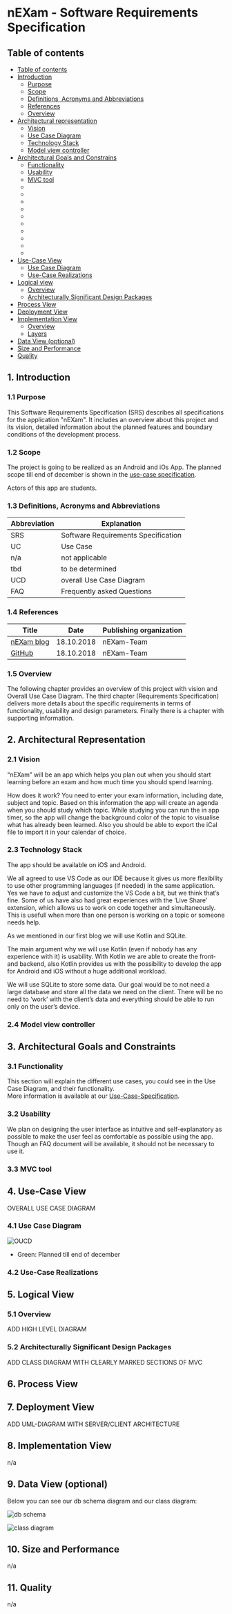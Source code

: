 # nEXam - Software Requirements Specification 

## Table of contents
- [Table of contents](#table-of-contents)
- [Introduction](#1-introduction)
    - [Purpose](#11-purpose)
    - [Scope](#12-scope)
    - [Definitions, Acronyms and Abbreviations](#13-definitions-acronyms-and-abbreviations)
    - [References](#14-references)
    - [Overview](#15-overview)
- [Architectural representation](#2-architectural-representation)
    - [Vision](#21-vision)
    - [Use Case Diagram](#22-use-case-diagram)
	- [Technology Stack](#23-technology-stack)
	- [Model view controller](#24-model_view_controller)
- [Architectural Goals and Constrains](#3-architectural-goals-and-constraints)
    - [Functionality](#31-functionality)
    - [Usability](#32-usability)
    - [MVC tool](#33-mvc-tool)
    - <!--[Reliability](#33-reliability)-->
    - <!--[Performance](#34-performance)-->
    - <!--[Supportability](#35-supportability)-->
    - <!--[Design Constraints](#36-design-constraints)-->
    - <!--[Online User Documentation and Help System Requirements](#37-on-line-user-documentation-and-help-system-requirements)-->
    - <!--[Purchased Components](#purchased-components)-->
    - <!--[Interfaces](#39-interfaces)-->
    - <!--[Licensing Requirements](#310-licensing-requirements)-->
    - <!--[Legal, Copyright And Other Notices](#311-legal-copyright-and-other-notices)-->
    - <!--[Applicable Standards](#312-applicable-standards)-->
- [Use-Case View](#4-use-case-view)
    - [Use Case Diagram](#41-use-case-diagram)
    - [Use-Case Realizations](#42-use-case-realizations)
- [Logical view](#5-logical-view)
    - [Overview](#51-overview)
    -  [Architecturally Significant Design Packages](#52-architecturally-significant-design-packages)
- [Process View](#6-process-view)
- [Deployment View](#7-deployment-view)
- [Implementation View](#8-implementation-view)
    - [Overview](#81-overview)
    - [Layers](#82-layers)
- [Data View (optional)](#9-data-view-(optional))
- [Size and Performance](#10-size-and-performance)
- [Quality](#11-quality)

## 1. Introduction

<!--[The introduction of the **Software Architecture Document**     should provide an overview of the entire **Software Architecture Document**.     It should include the purpose, scope, definitions, acronyms, abbreviations,     references, and overview of the **Software Architecture Document**.]-->

### 1.1 Purpose

<!--This document provides a comprehensive architectural overview     of the system, using a number of different architectural views to depict different     aspects of the system. It is intended to capture and convey the significant     architectural decisions which have been made on the system.-->

<!--[This section defines the purpose of the **Software     Architecture Document**, in the overall project documentation, and     briefly describes the structure of the document. The specific audiences for     the document should be identified, with an indication of how they are expected     to use the document.]-->

This Software Requirements Specification (SRS) describes all specifications for the application "nEXam". It includes an overview about this project and its vision, detailed information about the planned features and boundary conditions of the development process.

### 1.2 Scope

<!--[A brief description of what the Software Architecture Document     applies to; what is affected or influenced by this document.]-->

The project is going to be realized as an Android and iOs App. The planned scope till end of december is shown in the [use-case specification](https://github.com/Calco2001/nEXam/blob/main/docs/Use-Case%20Specification.md#1-use-case).

Actors of this app are students.

### 1.3 Definitions, Acronyms and Abbreviations

<!--[This subsection should provide the definitions of all terms,     acronyms, and abbreviations required to properly interpret the **Software     Architecture Document**. This information may be provided by     reference to the project Glossary.]-->

| Abbreviation | Explanation                         |
| ------------ | ----------------------------------- |
| SRS          | Software Requirements Specification |
| UC           | Use Case                            |
| n/a          | not applicable                      |
| tbd          | to be determined                    |
| UCD          | overall Use Case Diagram            |
| FAQ          | Frequently asked Questions          |

### 1.4 References

<!--[This subsection should provide a complete list of all documents     referenced elsewhere in the **Software Architecture Document**.     Each document should be identified by title, report number (if applicable),     date, and publishing organization. Specify the sources from which the references     can be obtained. This information may be provided by reference to an appendix     or to another document.]-->

| Title                                               |    Date    | Publishing organization |
| --------------------------------------------------- | :--------: | ----------------------- |
| [nEXam blog](https://nexam955203221.wordpress.com/) | 18.10.2018 | nEXam-Team              |
| [GitHub](https://github.com/Calco2001/nEXam)        | 18.10.2018 | nEXam-Team              |

### 1.5 Overview

<!--[This subsection should describe what the rest of the **Software     Architecture Document** contains and explain how the **Software     Architecture Document** is organized.]-->

The following chapter provides an overview of this project with vision and Overall Use Case Diagram. The third chapter (Requirements Specification) delivers more details about the specific requirements in terms of functionality, usability and design parameters. Finally there is a chapter with supporting information. 
    
## 2. Architectural Representation 
<!--before: Overall Description-->

<!--[This section describes what software architecture is for     the current system, and how it is represented. Of the **Use-Case**,     **Logical**, **Process**, **Deployment**,     and **Implementation Views**, it enumerates the views that are     necessary, and for each view, explains what types of model elements it contains.]-->

### 2.1 Vision

“nEXam” will be an app which helps you plan out when you should start learning before an exam and how much time you should spend learning. 

How does it work?
You need to enter your exam information, including date, subject and  topic. Based on this information the app will create an agenda when you  should study which topic. While studying you can run the in app timer,  so the app will change the background color of the topic to visualise  what has already been learned. Also you should be able to export the  iCal file to import it in your calendar of choice.

### 2.3 Technology Stack
The app should be available on iOS and Android.

We all agreed to use VS Code as our IDE because it gives us more  flexibility to use other programming languages (if needed) in the same  application. Yes we have to adjust and customize the VS Code a bit, but  we think that’s fine. Some of us have also had great experiences with  the ‘Live Share’ extension, which allows us to work on code together and simultaneously. This is usefull when more than one person is working on a topic or someone needs help. 

As we mentioned in our first blog we will use Kotlin and SQLite. 

The main argument why we will use Kotlin (even if nobody has any  experience with it) is usability. With Kotlin we are able to create the  front- and backend, also Kotlin provides us with the possibility to  develop the app for Android and iOS without a huge additional workload.

We will use SQLite to store some data. Our goal would be to not need a large database and store all the data we need on the client. There will be no need to ‘work’ with the client’s data and everything should be  able to run only on the user’s device. 

### 2.4 Model view controller

## 3. Architectural Goals and Constraints
<!--before: Specific Requirements-->

<!--[This section describes the software requirements and objectives     that have some significant impact on the architecture, for example, safety,     security, privacy, use of an off-the-shelf product, portability, distribution,     and reuse. It also captures the special constraints that may apply: design     and implementation strategy, development tools, team structure, schedule,     legacy code, and so on.]-->

### 3.1 Functionality
This section will explain the different use cases, you could see in the Use Case Diagram, and their functionality.  
More information is available at our [Use-Case-Specification](https://github.com/Calco2001/nEXam/blob/main/docs/Use-Case%20Specification.md).

### 3.2 Usability
We plan on designing the user interface as intuitive and self-explanatory as possible to make the user feel as comfortable as possible using the app. Though an FAQ document will be available, it should not be necessary to use it.

### 3.3 MVC tool

#### <!--3.2.1 No training time needed-->
<!--Our goal is that a user installs the android application, opens it and is able to use all features without any explanation or help.-->

#### <!--3.2.2 Familiar Feeling-->
<!--We want to implement an app with familiar designs and functions. This way the user is able to interact in familiar ways with the app without having to get to know new interfaces.-->

### <!--3.3 Reliability-->

#### <!--3.3.1 Availability-->

#### <!--3.3.2 Defect Rate-->

### <!--3.4 Perfomance-->

#### <!--3.4.1 Capacity-->

#### <!--3.4.2 Storage--> 
<!--Smartphones don't provide much storage. Therefore we are aiming to keep the needed storage as small as possible.-->

#### <!--3.4.3 App perfomance / Response time-->
<!--To provide the best App perfomance we aim to keep the response time as low as possible. This will make the user experience much better.-->

### <!--3.5 Supportability-->

#### <!--3.5.1 Coding Standards-->
<!--We are going to write the code by using all of the most common clean code standards. For example we will name our variables and methods by their functionalities. This will keep the code easy to read by everyone and make further developement much easier.-->

#### <!--3.5.2 Testing Strategy-->
<!--The application will have a high test coverage and all important functionalities and edge cases should be tested. Further mistakes in the implementation will be discovered instantly and it will be easy to locate the error.--> 

### <!--3.6 Design Constraints-->
<!--We are trying to provide a modern and easy to handle design for the UI aswell as for the architecture of our application. To achieve that the functionalities will be kept as modular as possible.-->

<!--Because we are progamming an Android App we chose Java as our programming language. Also we are using the common MVC-architecture to keep the front end and back end seperated. For a clean front end structure we use MVVM.-->
<!--To make the communication between the two parts easy, we will implement a RESTful-API between them which will provide the data in JSON-Format.--> 
<!--The supported Platforms will be:-->

<!--Android 4.4 and higher-->

<!--Java 8 and higher-->

### <!--3.7 On-line User Documentation and Help System Requirements-->
<!--The usage of the app should be as intuitive as possible so it won't need any further documentation. If the user needs some help we will implement a "Help"-Button in the App which includes a FAQ and a formular to contact the developement team.-->

### <!--3.8 Purchased Components-->
<!--We don't have any purchased components yet. If there will be purchased components in the future we will list them here.-->

### <!--3.9 Interfaces-->

#### <!--3.9.1 User Interfaces-->
<!--The User interfaces that will be implented are:-->

<!--Dashboard - lists all session and makes it possible to filter sessions-->

<!--Session Page - shows detailed information about the session and makes it possible to connect session attendants for example via messaging system-->

<!--Login - this page is used to log in--> 

<!--Register - provides a registration form-->

<!--Overwiew of personal sessions - shows all the sessions a user participates in-->

<!--Friend List - friends can be added-->

<!--Profile - makes it possible to post information about yourself, might provide messaging feature, also shows additional information about users (for example: Language, country, favorite games, etc.)-->

<!--Settings - shows the settings-->

#### <!--3.9.2 Hardware Interfaces-->
<!--(n/a)-->

#### <!--3.9.3 Software Interfaces-->
<!--The app will be runnable on Android 4.4 and higher. iOS won't be featured at the moment.-->

#### <!--3.9.4 Communication Interfaces-->
<!--The server and hardware will communicate using the http protocol.--> 

### <!--3.10 Licensing Requirements-->

### <!--3.11 Legal, Copyright, and Other Notices-->
<!--The logo is licensed to the Common Playground Team and is only allowed to use for the application. We do not take responsibilty for any incorrect data or errors in the application.-->

### <!--3.12 Applicable Standards-->

<!--The development will follow the common clean code standards and naming conventions. Also we will create a definition of d which will be added here as soon as its complete.-->

## 4. Use-Case View

OVERALL USE CASE DIAGRAM

### 4.1 Use Case Diagram

![OUCD](https://github.com/Calco2001/nEXam/blob/main/docs/diagrams/use%20case%20diagram.jpg)

- Green: Planned till end of december

<!--before: Supporting Information-->

<!--[This section lists use cases or scenarios from the use-case     model if they represent some significant, central functionality of the final     system, or if they have a large architectural coverage - they exercise many     architectural elements, or if they stress or illustrate a specific, delicate     point of the architecture.]-->

<!--For any further information you can contact the Common Playground Team or check our [Common Playground Blog](http://commonplayground.wordpress.com).--> 
<!--The Team Members are:-->

<!-- Picture-Link definitions: -->

### 4.2 Use-Case Realizations

<!--[This section illustrates how the software actually works     by giving a few selected use-case (or scenario) realizations, and explains     how the various design model elements contribute to their functionality.]-->

## 5. Logical View

<!--[This section describes the architecturally significant parts     of the design model, such as its decomposition into subsystems and packages.     And for each significant package, its decomposition into classes and class     utilities. You should introduce architecturally significant classes and describe     their responsibilities, as well as a few very important relationships, operations,     and attributes.]-->

### 5.1 Overview

<!--[This subsection describes the overall decomposition of the     design model in terms of its package hierarchy and layers.]-->

ADD HIGH LEVEL DIAGRAM

### 5.2 Architecturally Significant Design Packages

ADD CLASS DIAGRAM WITH CLEARLY MARKED SECTIONS OF MVC

<!--[For each significant package, include a subsection with its     name, its brief description, and a diagram with all significant classes and     packages contained within the package.--> 

<!--For each significant class in the package, include its name,     brief description, and, optionally a description of some of its major responsibilities,     operations and attributes.]-->

## 6. Process View

<!--[This section describes the system's decomposition into lightweight     processes (single threads of control) and heavyweight processes (groupings     of lightweight processes). Organize the section by groups of processes that     communicate or interact. Describe the main modes of communication between     processes, such as message passing, interrupts, and rendezvous.]-->

## 7. Deployment View 

ADD UML-DIAGRAM WITH SERVER/CLIENT ARCHITECTURE

<!--[This section describes one or more physical network (hardware)     configurations on which the software is deployed and run. It is a view of     the Deployment Model. At a minimum for each configuration it should indicate     the physical nodes (computers, CPUs) that execute the software, and their     interconnections (bus, LAN, point-to-point, and so on.) Also include a mapping     of the processes of the **Process View** onto the physical nodes.]-->

## 8. Implementation View 

n/a

<!--[This section describes the overall structure of the implementation     model, the decomposition of the software into layers and subsystems in the     implementation model, and any architecturally significant components.]-->

### <!--8.1 Overview-->

<!--[This subsection names and defines the various layers and     their contents, the rules that govern the inclusion to a given layer, and     the boundaries between layers. Include a component diagram that shows the     relations between layers. ]-->

### <!--8.2 Layers-->

<!--[For each layer, include a subsection with its name, an enumeration     of the subsystems located in the layer, and a component diagram.]-->

## 9. Data View (optional)

<!--[A description of the persistent data storage perspective     of the system. This section is optional if there is little or no persistent     data, or the translation between the Design Model and the Data Model is trivial.]-->

Below you can see our db schema diagram and our class diagram:

![db schema](https://github.com/Calco2001/nEXam/blob/main/docs/diagrams/DB-Schema.jpg)

![class diagram](https://github.com/Calco2001/nEXam/blob/main/docs/diagrams/UML%20class%20diagram.jpg)

## 10. Size and Performance 

n/a

<!--[A description of the major dimensioning characteristics of     the software that impact the architecture, as well as the target performance     constraints.]-->

## 11. Quality 

n/a

<!--[A description of how the software architecture contributes     to all capabilities (other than functionality) of the system: extensibility,     reliability, portability, and so on. If these characteristics have special     significance, for example safety, security or privacy implications, they should     be clearly delineated.]-->
